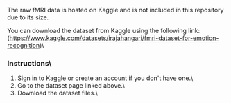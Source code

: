 The raw fMRI data is hosted on Kaggle and is not included in this repository due to its size.

You can download the dataset from Kaggle using the following link:\
(https://www.kaggle.com/datasets/irajahangari/fmri-dataset-for-emotion-recognition)\

### Instructions\
1. Sign in to Kaggle or create an account if you don't have one.\
2. Go to the dataset page linked above.\
3. Download the dataset files.\
